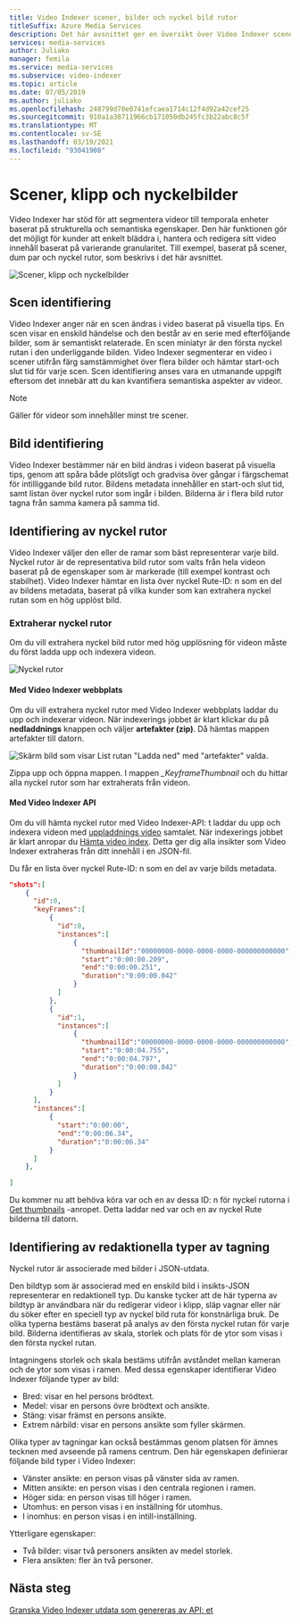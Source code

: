 ```yaml
---
title: Video Indexer scener, bilder och nyckel bild rutor
titleSuffix: Azure Media Services
description: Det här avsnittet ger en översikt över Video Indexer scener, bilder och nyckel rutor.
services: media-services
author: Juliako
manager: femila
ms.service: media-services
ms.subservice: video-indexer
ms.topic: article
ms.date: 07/05/2019
ms.author: juliako
ms.openlocfilehash: 248799d70e0741efcaea1714c12f4d92a42cef25
ms.sourcegitcommit: 910a1a38711966cb171050db245fc3b22abc8c5f
ms.translationtype: MT
ms.contentlocale: sv-SE
ms.lasthandoff: 03/19/2021
ms.locfileid: "93041908"
---
```

# <a name="scenes-shots-and-keyframes"></a>Scener, klipp och nyckelbilder

Video Indexer har stöd för att segmentera videor till temporala enheter baserat på strukturella och semantiska egenskaper. Den här funktionen gör det möjligt för kunder att enkelt bläddra i, hantera och redigera sitt video innehåll baserat på varierande granularitet. Till exempel, baserat på scener, dum par och nyckel rutor, som beskrivs i det här avsnittet.   

![Scener, klipp och nyckelbilder](./media/scenes-shots-keyframes/scenes-shots-keyframes.png)
 
## <a name="scene-detection"></a>Scen identifiering  
 
Video Indexer anger när en scen ändras i video baserat på visuella tips. En scen visar en enskild händelse och den består av en serie med efterföljande bilder, som är semantiskt relaterade. En scen miniatyr är den första nyckel rutan i den underliggande bilden. Video Indexer segmenterar en video i scener utifrån färg samstämmighet över flera bilder och hämtar start-och slut tid för varje scen. Scen identifiering anses vara en utmanande uppgift eftersom det innebär att du kan kvantifiera semantiska aspekter av videor.

> [!NOTE]
> Gäller för videor som innehåller minst tre scener.

## <a name="shot-detection"></a>Bild identifiering

Video Indexer bestämmer när en bild ändras i videon baserat på visuella tips, genom att spåra både plötsligt och gradvisa över gångar i färgschemat för intilliggande bild rutor. Bildens metadata innehåller en start-och slut tid, samt listan över nyckel rutor som ingår i bilden. Bilderna är i flera bild rutor tagna från samma kamera på samma tid.

## <a name="keyframe-detection"></a>Identifiering av nyckel rutor

Video Indexer väljer den eller de ramar som bäst representerar varje bild. Nyckel rutor är de representativa bild rutor som valts från hela videon baserat på de egenskaper som är markerade (till exempel kontrast och stabilhet). Video Indexer hämtar en lista över nyckel Rute-ID: n som en del av bildens metadata, baserat på vilka kunder som kan extrahera nyckel rutan som en hög upplöst bild.  

### <a name="extracting-keyframes"></a>Extraherar nyckel rutor

Om du vill extrahera nyckel bild rutor med hög upplösning för videon måste du först ladda upp och indexera videon.

![Nyckel rutor](./media/scenes-shots-keyframes/extracting-keyframes.png)

#### <a name="with-the-video-indexer-website"></a>Med Video Indexer webbplats

Om du vill extrahera nyckel rutor med Video Indexer webbplats laddar du upp och indexerar videon. När indexerings jobbet är klart klickar du på **nedladdnings** knappen och väljer **artefakter (zip)**. Då hämtas mappen artefakter till datorn. 

![Skärm bild som visar List rutan "Ladda ned" med "artefakter" valda.](./media/scenes-shots-keyframes/extracting-keyframes2.png)
 
Zippa upp och öppna mappen. I mappen *_KeyframeThumbnail* och du hittar alla nyckel rutor som har extraherats från videon. 

#### <a name="with-the-video-indexer-api"></a>Med Video Indexer API

Om du vill hämta nyckel rutor med Video Indexer-API: t laddar du upp och indexera videon med [uppladdnings video](https://api-portal.videoindexer.ai/docs/services/Operations/operations/Upload-Video?) samtalet. När indexerings jobbet är klart anropar du [Hämta video index](https://api-portal.videoindexer.ai/docs/services/Operations/operations/Get-Video-Index?). Detta ger dig alla insikter som Video Indexer extraheras från ditt innehåll i en JSON-fil.  

Du får en lista över nyckel Rute-ID: n som en del av varje bilds metadata. 

```json
"shots":[  
    {  
      "id":0,
      "keyFrames":[  
          {  
            "id":0,
            "instances":[  
                {  
                  "thumbnailId":"00000000-0000-0000-0000-000000000000",
                  "start":"0:00:00.209",
                  "end":"0:00:00.251",
                  "duration":"0:00:00.042"
                }
            ]
          },
          {  
            "id":1,
            "instances":[  
                {  
                  "thumbnailId":"00000000-0000-0000-0000-000000000000",
                  "start":"0:00:04.755",
                  "end":"0:00:04.797",
                  "duration":"0:00:00.042"
                }
            ]
          }
      ],
      "instances":[  
          {  
            "start":"0:00:00",
            "end":"0:00:06.34",
            "duration":"0:00:06.34"
          }
      ]
    },

]
```

Du kommer nu att behöva köra var och en av dessa ID: n för nyckel rutorna i [Get thumbnails](https://api-portal.videoindexer.ai/docs/services/Operations/operations/Get-Video-Thumbnail?) -anropet. Detta laddar ned var och en av nyckel Rute bilderna till datorn. 

## <a name="editorial-shot-type-detection"></a>Identifiering av redaktionella typer av tagning

Nyckel rutor är associerade med bilder i JSON-utdata. 

Den bildtyp som är associerad med en enskild bild i insikts-JSON representerar en redaktionell typ. Du kanske tycker att de här typerna av bildtyp är användbara när du redigerar videor i klipp, släp vagnar eller när du söker efter en speciell typ av nyckel bild ruta för konstnärliga bruk. De olika typerna bestäms baserat på analys av den första nyckel rutan för varje bild. Bilderna identifieras av skala, storlek och plats för de ytor som visas i den första nyckel rutan. 

Intagningens storlek och skala bestäms utifrån avståndet mellan kameran och de ytor som visas i ramen. Med dessa egenskaper identifierar Video Indexer följande typer av bild:

* Bred: visar en hel persons brödtext.
* Medel: visar en persons övre brödtext och ansikte.
* Stäng: visar främst en persons ansikte.
* Extrem närbild: visar en persons ansikte som fyller skärmen. 

Olika typer av tagningar kan också bestämmas genom platsen för ämnes tecknen med avseende på ramens centrum. Den här egenskapen definierar följande bild typer i Video Indexer:

* Vänster ansikte: en person visas på vänster sida av ramen.
* Mitten ansikte: en person visas i den centrala regionen i ramen.
* Höger sida: en person visas till höger i ramen.
* Utomhus: en person visas i en inställning för utomhus.
* I inomhus: en person visas i en intill-inställning.

Ytterligare egenskaper:

* Två bilder: visar två personers ansikten av medel storlek.
* Flera ansikten: fler än två personer.


## <a name="next-steps"></a>Nästa steg

[Granska Video Indexer utdata som genereras av API: et](video-indexer-output-json-v2.md#scenes)
